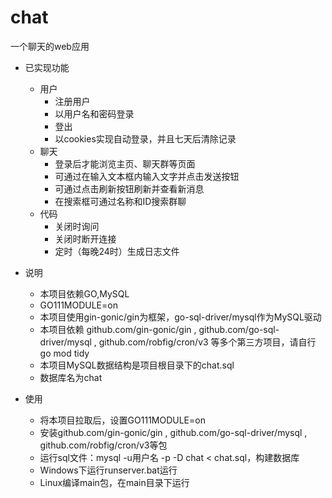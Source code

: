 # chat

一个聊天的web应用

- 已实现功能
	
	- 用户
		- 注册用户
		- 以用户名和密码登录
		- 登出
		- 以cookies实现自动登录，并且七天后清除记录
	- 聊天
		- 登录后才能浏览主页、聊天群等页面
		- 可通过在输入文本框内输入文字并点击发送按钮
		- 可通过点击刷新按钮刷新并查看新消息
		- 在搜索框可通过名称和ID搜索群聊
	- 代码
		- 关闭时询问
		- 关闭时断开连接
		- 定时（每晚24时）生成日志文件
- 说明
	- 本项目依赖GO,MySQL
	- GO111MODULE=on
	- 本项目使用gin-gonic/gin为框架，go-sql-driver/mysql作为MySQL驱动
	- 本项目依赖 github.com/gin-gonic/gin , github.com/go-sql-driver/mysql , github.com/robfig/cron/v3 等多个第三方项目，请自行go mod tidy
	- 本项目MySQL数据结构是项目根目录下的chat.sql
	- 数据库名为chat
- 使用
	- 将本项目拉取后，设置GO111MODULE=on
	- 安装github.com/gin-gonic/gin , github.com/go-sql-driver/mysql , github.com/robfig/cron/v3等包
	- 运行sql文件：mysql -u用户名 -p -D chat < chat.sql，构建数据库
	- Windows下运行runserver.bat运行
	- Linux编译main包，在main目录下运行
	